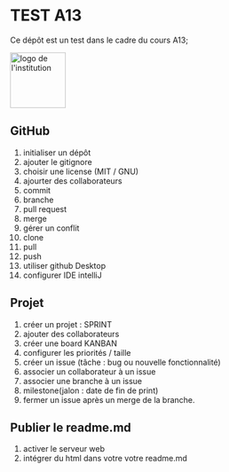 # TEST A13
Ce dépôt est un test dans le cadre du cours A13;

<img src="logo.svg" alt="logo de l'institution" width="100px"/>

## GitHub
1. initialiser un dépôt
2. ajouter le gitignore
3. choisir une license (MIT / GNU)
4. ajourter des collaborateurs
5. commit
6. branche
7. pull request
8. merge
9. gérer un conflit
10. clone
11. pull
12. push
13. utiliser github Desktop
14. configurer IDE intelliJ

## Projet
1. créer un projet : SPRINT
2. ajouter des collaborateurs
3. créer une board KANBAN
4. configurer les priorités / taille
5. créer un issue (tâche : bug ou nouvelle fonctionnalité)
6. associer un collaborateur à un issue
7. associer une branche à un issue
8. milestone(jalon : date de fin de print)
9. fermer un issue après un merge de la branche.


## Publier le readme.md

1. activer le serveur web
2. intégrer du html dans votre votre readme.md
